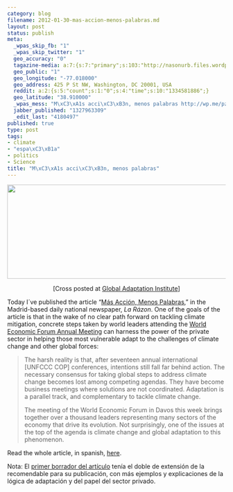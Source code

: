 ```yaml
--- 
category: blog
filename: 2012-01-30-mas-accion-menos-palabras.md
layout: post
status: publish
meta: 
  _wpas_skip_fb: "1"
  _wpas_skip_twitter: "1"
  geo_accuracy: "0"
  tagazine-media: a:7:{s:7:"primary";s:103:"http://nasonurb.files.wordpress.com/2012/01/artc3adculo-b-sc3a1nchez-andrade-la-razc3b3n-30-01-12-1.png";s:6:"images";a:1:{s:103:"http://nasonurb.files.wordpress.com/2012/01/artc3adculo-b-sc3a1nchez-andrade-la-razc3b3n-30-01-12-1.png";a:6:{s:8:"file_url";s:103:"http://nasonurb.files.wordpress.com/2012/01/artc3adculo-b-sc3a1nchez-andrade-la-razc3b3n-30-01-12-1.png";s:5:"width";s:4:"1133";s:6:"height";s:3:"385";s:4:"type";s:5:"image";s:4:"area";s:6:"436205";s:9:"file_path";s:0:"";}}s:6:"videos";a:0:{}s:11:"image_count";s:1:"1";s:6:"author";s:7:"4180497";s:7:"blog_id";s:7:"8438084";s:9:"mod_stamp";s:19:"2012-01-30 22:48:31";}
  geo_public: "1"
  geo_longitude: "-77.018000"
  geo_address: 425 P St NW, Washington, DC 20001, USA
  reddit: a:2:{s:5:"count";s:1:"0";s:4:"time";s:10:"1334581886";}
  geo_latitude: "38.910000"
  _wpas_mess: "M\xC3\xA1s acci\xC3\xB3n, menos palabras http://wp.me/pzp88-yV"
  jabber_published: "1327963309"
  _edit_last: "4180497"
published: true
type: post
tags: 
- climate
- "espa\xC3\xB1a"
- politics
- Science
title: "M\xC3\xA1s acci\xC3\xB3n, menos palabras"
---
```

<p style="text-align:center;"><a href="http://nasonurb.files.wordpress.com/2012/01/artc3adculo-b-sc3a1nchez-andrade-la-razc3b3n-30-01-12-2.pdf"><img class=" wp-image-2168 aligncenter" title="Artículo B. Sánchez-Andrade [LA RAZÓN, 30.01.12] (1)" src="http://nasonurb.files.wordpress.com/2012/01/artc3adculo-b-sc3a1nchez-andrade-la-razc3b3n-30-01-12-1.png" alt="" width="640" height="217" /></a></p>
<p style="text-align:center;">[Cross posted at <a href="http://news.globalai.org/post/16779785424/dr-bruno-sanchez-andrade-nuno-guest-commentary">Global Adaptation Institute</a>]</p>
Today I´ve published the article “<a href="http://www.larazon.es/noticia/7217-mas-accion-menos-palabras-por-bruno-sanchez-andrade-nuno">Más Acción, Menos Palabras</a>,” in the Madrid-based daily national newspaper, <em>La Rázon</em>. One of the goals of the article is that in the wake of no clear path forward on tackling climate mitigation, concrete steps taken by world leaders attending the <a href="http://www.weforum.org/events/world-economic-forum-annual-meeting-2012">World Economic Forum Annual Meeting</a> can harness the power of the private sector in helping those most vulnerable adapt to the challenges of climate change and other global forces:

<!--more-->
<blockquote>The harsh reality is that, after seventeen annual international [UNFCCC COP] conferences, intentions still fall far behind action. The necessary consensus for taking global steps to address climate change becomes lost among competing agendas. They have become business meetings where solutions are not coordinated. Adaptation is a parallel track, and complementary to tackle climate change.

The meeting of the World Economic Forum in Davos this week brings together over a thousand leaders representing many sectors of the economy that drive its evolution. Not surprisingly, one of the issues at the top of the agenda is climate change and global adaptation to this phenomenon.</blockquote>
Read the whole article, in spanish, <a href="http://www.larazon.es/noticia/7217-mas-accion-menos-palabras-por-bruno-sanchez-andrade-nuno">here</a>.

Nota: El <a href="https://docs.google.com/document/d/1fzUB2MPYL60btm1UkpmBNxAmwWB-H3FmK9PeGPwoXAE/edit?hl=en_US">primer borrador del artículo</a> tenía el doble de extensión de la recomendable para su publicación, con más ejemplos y explicaciones de la lógica de adaptación y del papel del sector privado.
